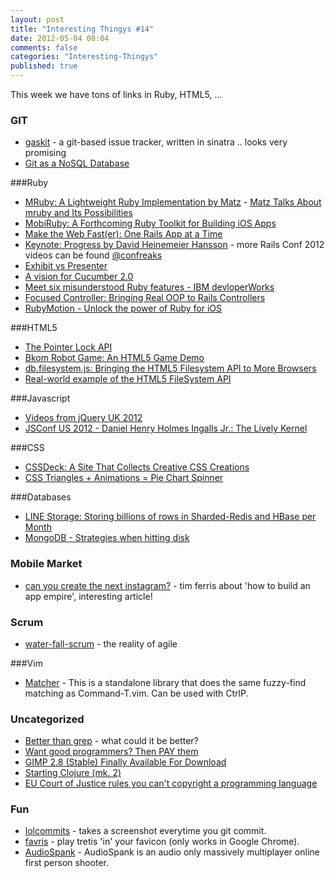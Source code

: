 ```yaml
---
layout: post
title: "Interesting Thingys #14"
date: 2012-05-04 08:04
comments: false
categories: "Interesting-Thingys"
published: true
---
```


This week we have tons of links in Ruby, HTML5, ...
<!-- More -->

### GIT
- [gaskit](https://github.com/bkeepers/gaskit) - a git-based issue tracker, written in sinatra .. looks very promising
- [Git as a NoSQL Database](http://speakerdeck.com/u/bkeepers/p/git-the-nosql-database)

###Ruby
- [MRuby: A Lightweight Ruby Implementation by Matz](https://github.com/mruby/mruby) - [Matz Talks About mruby and Its Possibilities](http://www.youtube.com/watch?v=n7XRYWclYDY)
- [MobiRuby: A Forthcoming Ruby Toolkit for Building iOS Apps](http://mobiruby.org/)
- [Make the Web Fast(er): One Rails App at a Time](http://www.igvita.com/slides/2012/railsconf-making-the-web-faster/#1)
- [Keynote: Progress by David Heinemeier Hansson](http://www.youtube.com/watch?v=VOFTop3AMZ8) - more Rails Conf 2012 videos can be found [@confreaks](http://confreaks.com/events/railsconf2012)
- [Exhibit vs Presenter](http://mikepackdev.com/blog_posts/31-exhibit-vs-presenter)
- [A vision for Cucumber 2.0](http://blog.mattwynne.net/2012/04/26/a-vision-for-cucumber-2-0/)
- [Meet six misunderstood Ruby features - IBM devloperWorks](http://www.ibm.com/developerworks/linux/library/os-sixrubyfeatures/index.html)
- [Focused Controller: Bringing Real OOP to Rails Controllers](https://github.com/jonleighton/focused_controller)
- [RubyMotion - Unlock the power of Ruby for iOS]( http://www.rubymotion.com/ )

###HTML5
- [The Pointer Lock API](https://developer.mozilla.org/en/API/Pointer_Lock_API)
- [Bkom Robot Game: An HTML5 Game Demo](http://www.bkom.com/robotgame)
- [db.filesystem.js: Bringing the HTML5 Filesystem API to More Browsers](http://ericbidelman.tumblr.com/post/21649963613/idb-filesystem-js-bringing-the-html5-filesystem-api)
- [Real-world example of the HTML5 FileSystem API](http://www.adobe.com/devnet/html5/articles/real-world-example-html5-filesystem-api.html)

###Javascript
- [Videos from jQuery UK 2012](http://lanyrd.com/2012/jquery-uk/video/)
- [JSConf US 2012 - Daniel Henry Holmes Ingalls Jr.: The Lively Kernel](http://blip.tv/jsconf/jsconf2012-daniel-henry-holmes-ingalls-jr-6106503)

###CSS
- [CSSDeck: A Site That Collects Creative CSS Creations](http://cssdeck.com/)
- [CSS Triangles + Animations = Pie Chart Spinner](http://phuu.net/2012/05/01/html-css-only-spinner.html)

###Databases
- [LINE Storage: Storing billions of rows in Sharded-Redis and HBase per Month](http://tech.naver.jp/blog/?p=1420)
- [MongoDB - Strategies when hitting disk](http://www.colinhowe.co.uk/2012/apr/26/mongodb-strategies-when-hitting-disk/)

### Mobile Market
- [can you create the next instagram?](http://www.fourhourworkweek.com/blog/2012/04/22/how-to-build-an-app-empire-can-you-create-the-next-instagram/) - tim ferris about 'how to build an app empire', interesting article!

### Scrum
- [water-fall-scrum](http://sdt.bz/m/apparticle.aspx?id=36195) - the reality of agile

###Vim
- [Matcher](https://github.com/burke/matcher) - This is a standalone library that does the same fuzzy-find matching as Command-T.vim. Can be used with CtrlP.

### Uncategorized
- [Better than grep](http://betterthangrep.com) - what could it be better?
- [Want good programmers? Then PAY them](http://www.irrlicht3d.org/pivot/entry.php?id=1295)
- [GIMP 2.8 (Stable) Finally Available For Download](http://www.webupd8.org/2012/05/gimp-28-stable-finally-available-for.html)
- [Starting Clojure (mk. 2)]( http://cemerick.com/2012/05/02/starting-clojure/ )
- [EU Court of Justice rules you can't copyright a programming language](http://www.wired.co.uk/news/archive/2012-05/03/programming-language-copyright)

### Fun
- [lolcommits](https://github.com/mroth/lolcommits) - takes a screenshot everytime you git commit.
- [favris](http://favris.info/) - play tretis 'in' your favicon (only works in Google Chrome).
- [AudioSpank]( https://developer.mozilla.org/en-US/demos/detail/audiospank ) - AudioSpank is an audio only massively multiplayer online first person shooter.


